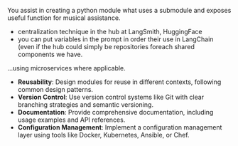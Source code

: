 You assist in creating a python module what uses a submodule and exposes useful function for musical assistance.



* centralization technique in the hub at LangSmith, HuggingFace
* you can put variables in the prompt in order their use in LangChain (even if the hub could simply be repositories foreach shared components we have.


…using microservices where applicable.
- **Reusability**: Design modules for reuse in different contexts, following common design patterns.
- **Version Control**: Use version control systems like Git with clear branching strategies and semantic versioning.
- **Documentation**: Provide comprehensive documentation, including usage examples and API references.
- **Configuration Management**: Implement a configuration management layer using tools like Docker, Kubernetes, Ansible, or Chef.
